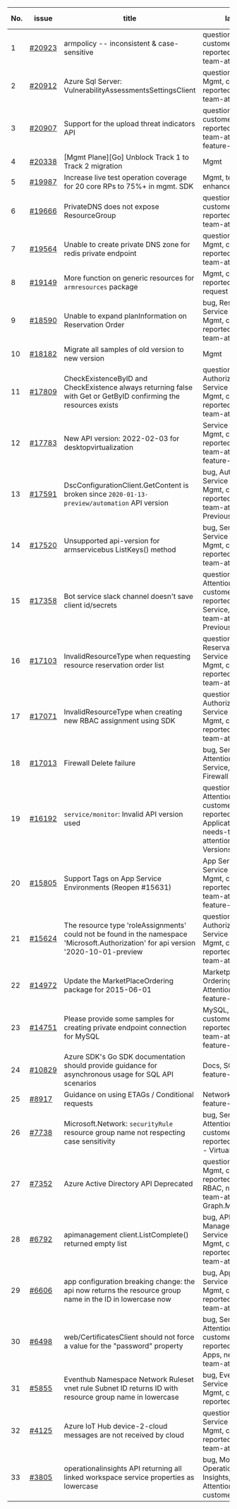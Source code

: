 | No. | issue | title | labels | assignees | bot advice | created date |
| ------ | ------ | ------ | ------ | ------ | ------ | :-----: |
|1|[#20923](https://github.com/Azure/azure-sdk-for-go/issues/20923)|armpolicy -- inconsistent & case-sensitive|question, Mgmt, customer-reported, needs-team-attention|lirenhe||2023-05-31|
|2|[#20912](https://github.com/Azure/azure-sdk-for-go/issues/20912)|Azure Sql Server: VulnerabilityAssessmentsSettingsClient|question, SQL, Mgmt, customer-reported, needs-team-attention|lirenhe||2023-05-30|
|3|[#20907](https://github.com/Azure/azure-sdk-for-go/issues/20907)|Support for the upload threat indicators API |question, Mgmt, customer-reported, needs-team-attention, feature-request|lirenhe||2023-05-26|
|4|[#20338](https://github.com/Azure/azure-sdk-for-go/issues/20338)|[Mgmt Plane][Go] Unblock Track 1 to Track 2 migration|Mgmt|lirenhe|new comment|2023-03-06|
|5|[#19987](https://github.com/Azure/azure-sdk-for-go/issues/19987)|Increase live test operation coverage for 20 core RPs to 75%+ in mgmt. SDK|Mgmt, test-enhancement|Alancere||2023-02-09|
|6|[#19666](https://github.com/Azure/azure-sdk-for-go/issues/19666)|PrivateDNS does not expose ResourceGroup|question, Mgmt, customer-reported, needs-team-attention|ArcturusZhang||2022-12-06|
|7|[#19564](https://github.com/Azure/azure-sdk-for-go/issues/19564)|Unable to create private DNS zone for redis private endpoint|question, Network, Mgmt, customer-reported, needs-team-attention|Alancere||2022-11-14|
|8|[#19149](https://github.com/Azure/azure-sdk-for-go/issues/19149)|More function on generic resources for `armresources` package|Mgmt, customer-reported, feature-request|ArcturusZhang|new comment|2022-09-19|
|9|[#18590](https://github.com/Azure/azure-sdk-for-go/issues/18590)|Unable to expand planInformation on Reservation Order|bug, Reservations, Service Attention, Mgmt, customer-reported, needs-team-attention|lirenhe|new comment|2022-07-14|
|10|[#18182](https://github.com/Azure/azure-sdk-for-go/issues/18182)|Migrate all samples of old version to new version|Mgmt|Alancere||2022-05-19|
|11|[#17809](https://github.com/Azure/azure-sdk-for-go/issues/17809)|CheckExistenceByID and CheckExistence always returning false with Get or GetByID confirming the resources exists|question, Resource Authorization, Service Attention, Mgmt, customer-reported, needs-team-attention|tadelesh, lirenhe|new comment|2022-05-05|
|12|[#17783](https://github.com/Azure/azure-sdk-for-go/issues/17783)|New API version: 2022-02-03 for desktopvirtualization|Service Attention, Mgmt, customer-reported, needs-team-attention, feature-request|Alancere||2022-04-29|
|13|[#17591](https://github.com/Azure/azure-sdk-for-go/issues/17591)|DscConfigurationClient.GetContent is broken since `2020-01-13-preview/automation` API version|bug, Automation, Service Attention, Mgmt, customer-reported, needs-team-attention, Previous Versions|ArcturusZhang|new comment|2022-04-14|
|14|[#17520](https://github.com/Azure/azure-sdk-for-go/issues/17520)|Unsupported api-version for armservicebus ListKeys() method|bug, Service Bus, Service Attention, Mgmt, customer-reported, needs-team-attention|ArcturusZhang||2022-04-11|
|15|[#17358](https://github.com/Azure/azure-sdk-for-go/issues/17358)|Bot service slack channel doesn't save client id/secrets|question, Service Attention, Mgmt, customer-reported, Bot Service, needs-team-attention, Previous Versions|lirenhe|new comment|2022-03-23|
|16|[#17103](https://github.com/Azure/azure-sdk-for-go/issues/17103)|InvalidResourceType when requesting resource reservation order list|question, Reservations, Service Attention, Mgmt, customer-reported, needs-team-attention|ArcturusZhang|new comment|2022-02-18|
|17|[#17071](https://github.com/Azure/azure-sdk-for-go/issues/17071)|InvalidResourceType when creating new RBAC assignment using SDK|question, Authorization, Service Attention, Mgmt, customer-reported, needs-team-attention|ArcturusZhang||2022-02-15|
|18|[#17013](https://github.com/Azure/azure-sdk-for-go/issues/17013)|Firewall Delete failure|bug, Service Attention, Mgmt, Service, Network - Firewall|ArcturusZhang|new comment|2022-02-09|
|19|[#16192](https://github.com/Azure/azure-sdk-for-go/issues/16192)|`service/monitor`: Invalid API version used|question, Service Attention, Mgmt, customer-reported, Monitor - ApplicationInsights, needs-team-attention, Previous Versions|ArcturusZhang|new comment|2021-11-16|
|20|[#15805](https://github.com/Azure/azure-sdk-for-go/issues/15805)|Support Tags on App Service Environments (Reopen #15631)|App Services, Service Attention, Mgmt, customer-reported, needs-team-attention, feature-request|ArcturusZhang|new comment|2021-10-15|
|21|[#15624](https://github.com/Azure/azure-sdk-for-go/issues/15624)|The resource type 'roleAssignments' could not be found in the namespace 'Microsoft.Authorization' for api version '2020-10-01-preview|question, Authorization, Service Attention, Mgmt, customer-reported, needs-team-attention|Alancere|new comment|2021-09-23|
|22|[#14972](https://github.com/Azure/azure-sdk-for-go/issues/14972)|Update the MarketPlaceOrdering package for 2015-06-01|Marketplace Ordering, Service Attention, Mgmt, feature-request|Alancere||2021-07-05|
|23|[#14751](https://github.com/Azure/azure-sdk-for-go/issues/14751)|Please provide some samples for creating private endpoint connection for MySQL|MySQL, Mgmt, customer-reported, needs-team-attention, feature-request|Alancere|new issue|2021-06-07|
|24|[#10829](https://github.com/Azure/azure-sdk-for-go/issues/10829)|Azure SDK's Go SDK documentation should provide guidance for asynchronous usage for SQL API scenarios|Docs, SQL, Mgmt, feature-request|lirenhe|new comment|2020-06-25|
|25|[#8917](https://github.com/Azure/azure-sdk-for-go/issues/8917)|Guidance on using ETAGs / Conditional requests|Network, Mgmt, feature-request|lirenhe|new comment|2020-05-06|
|26|[#7738](https://github.com/Azure/azure-sdk-for-go/issues/7738)|Microsoft.Network: `securityRule` resource group name not respecting case sensitivity |bug, Service Attention, Mgmt, customer-reported, Network - Virtual Network|ArcturusZhang|new comment|2020-02-29|
|27|[#7352](https://github.com/Azure/azure-sdk-for-go/issues/7352)|Azure Active Directory API Deprecated|question, AAD, Mgmt, customer-reported, ARM - RBAC, needs-team-attention, Graph.Microsoft|ArcturusZhang|new comment|2020-02-18|
|28|[#6792](https://github.com/Azure/azure-sdk-for-go/issues/6792)|apimanagement client.ListComplete() returned empty list|bug, API Management, Service Attention, Mgmt, customer-reported, needs-team-attention|ArcturusZhang|new comment|2020-01-11|
|29|[#6606](https://github.com/Azure/azure-sdk-for-go/issues/6606)|app configuration breaking change:  the api now returns the resource group name in the ID in lowercase now|bug, App Services, Service Attention, Mgmt, customer-reported, needs-team-attention|ArcturusZhang||2020-01-06|
|30|[#6498](https://github.com/Azure/azure-sdk-for-go/issues/6498)|web/CertificatesClient should not force a value for the "password" property|bug, Service Attention, Mgmt, customer-reported, Web Apps, needs-team-attention|ArcturusZhang|new comment|2019-12-06|
|31|[#5855](https://github.com/Azure/azure-sdk-for-go/issues/5855)|Eventhub Namespace Network Ruleset vnet rule Subnet ID returns ID with resource group name in lowercase|bug, Event Hubs, Service Attention, Mgmt, customer-reported|ArcturusZhang, v-Ajnava|new comment|2019-09-23|
|32|[#4125](https://github.com/Azure/azure-sdk-for-go/issues/4125)|Azure IoT Hub device-2-cloud messages are not received by cloud|question, IoT, Service Attention, Mgmt, customer-reported, needs-team-attention|lirenhe|new comment|2019-02-22|
|33|[#3805](https://github.com/Azure/azure-sdk-for-go/issues/3805)|operationalinsights API returning all linked workspace service properties as lowercase|bug, Monitor - Operational Insights, Service Attention, Mgmt, customer-reported|ArcturusZhang|new comment|2019-01-05|
